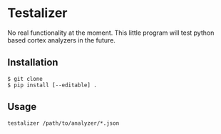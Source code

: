 # Testalizer
No real functionality at the moment. This little program will test python based cortex analyzers in the future.

## Installation
```
$ git clone
$ pip install [--editable] .
```

## Usage
`testalizer /path/to/analyzer/*.json`
